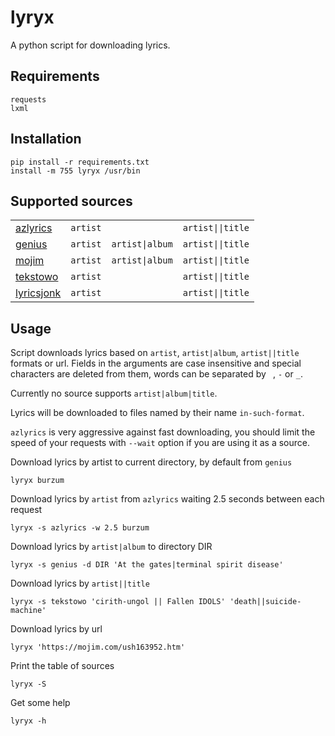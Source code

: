 # lyryx

A python script for downloading lyrics.

## Requirements

    requests
    lxml

## Installation
    pip install -r requirements.txt
    install -m 755 lyryx /usr/bin

## Supported sources

| | | | |
| - | - | - | - |
| [azlyrics](https://www.azlyrics.com) | `artist` |                 | `artist\|\|title` |
| [genius](https://genius.com)         | `artist` | `artist\|album` | `artist\|\|title` |
| [mojim](https://mojim.com)           | `artist` | `artist\|album` | `artist\|\|title` |
| [tekstowo](https://www.tekstowo.pl)  | `artist` |                 | `artist\|\|title` |
| [lyricsjonk](https://lyricsjonk.com) | `artist` |                 | `artist\|\|title` |

## Usage

Script downloads lyrics based on  `artist`, `artist|album`, `artist||title` formats or url. Fields in the arguments are case insensitive and special characters are deleted from them, words can be separated by ` `, `-` or `_`.

Currently no source supports `artist|album|title`.

Lyrics will be downloaded to files named by their name `in-such-format`.

`azlyrics` is very aggressive against fast downloading, you should limit the speed of your requests with `--wait` option if you are using it as a source.

Download lyrics by artist to current directory, by default from `genius`

    lyryx burzum

Download lyrics by `artist` from `azlyrics` waiting 2.5 seconds between each request

    lyryx -s azlyrics -w 2.5 burzum

Download lyrics by `artist|album` to directory DIR

    lyryx -s genius -d DIR 'At the gates|terminal spirit disease'

Download lyrics by `artist||title`

    lyryx -s tekstowo 'cirith-ungol || Fallen IDOLS' 'death||suicide-machine'

Download lyrics by url

    lyryx 'https://mojim.com/ush163952.htm'

Print the table of sources

    lyryx -S

Get some help

    lyryx -h
